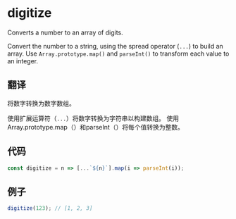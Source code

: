 # digitize

Converts a number to an array of digits.

Convert the number to a string, using the spread operator (`...`) to build an array.
Use `Array.prototype.map()` and `parseInt()` to transform each value to an integer.

## 翻译

将数字转换为数字数组。

使用扩展运算符（`...`）将数字转换为字符串以构建数组。
使用Array.prototype.map（）和parseInt（）将每个值转换为整数。

## 代码

```js
const digitize = n => [...`${n}`].map(i => parseInt(i));
```

## 例子

```js
digitize(123); // [1, 2, 3]
```

